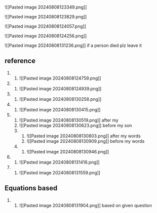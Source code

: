 ![[Pasted image 20240808123349.png]]


![[Pasted image 20240808123829.png]]



![[Pasted image 20240808124057.png]]


![[Pasted image 20240808124256.png]]

![[Pasted image 20240808131236.png]]
                   if a person died plz leave it 

## reference 
1. 
	1. ![[Pasted image 20240808124759.png]]
2. 
	1. ![[Pasted image 20240808124939.png]]
3. 
	1. ![[Pasted image 20240808130258.png]]
4. 
	1. ![[Pasted image 20240808130415.png]]
5. 
	1. ![[Pasted image 20240808130519.png]]                                       after my 
	2.  ![[Pasted image 20240808130623.png]]                before my son 
	3. 
		1. ![[Pasted image 20240808130803.png]]      after  my words
		2. ![[Pasted image 20240808130909.png]]              before my words
	4. 
		1. ![[Pasted image 20240808130946.png]]
6. 
	1. ![[Pasted image 20240808131416.png]]
7. 
	1. ![[Pasted image 20240808131559.png]]



## Equations based
1. 
	1. ![[Pasted image 20240808131904.png]]                        based on given question 
